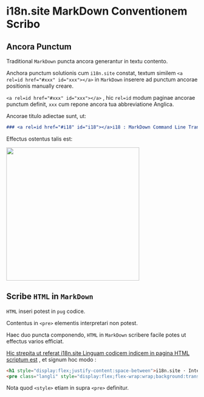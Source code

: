 # i18n.site MarkDown Conventionem Scribo

## Ancora Punctum

Traditional `MarkDown` puncta ancora generantur in textu contento.

Anchora punctum solutionis cum `i18n.site` constat, textum similem `<a rel=id href="#xxx" id="xxx"></a>` in `MarkDown` inserere ad punctum ancorae positionis manually creare.

`<a rel=id href="#xxx" id="xxx"></a>` , hic `rel=id` modum paginae ancorae punctum definit, `xxx` cum repone ancora tua abbreviatione Anglica.

Ancorae titulo adiectae sunt, ut:

```md
### <a rel=id href="#i18" id="i18"></a>i18 : MarkDown Command Line Translation Tool
```

Effectus ostentus talis est:

<img src="//p.3ti.site/1721381136.avif" width="350">

## Scribe `HTML` in `MarkDown`

`HTML` inseri potest in `pug` codice.

Contentus in `<pre>` elementis interpretari non potest.

Haec duo puncta componendo, `HTML` in `MarkDown` scribere facile potes ut effectus varios efficiat.

[Hic strepita ut referat i18n.site Linguam codicem indicem in pagina HTML scriptum est](//raw.githubusercontent.com/i18n-site/md/main/zh/README.md) , et signum hoc modo :

```html
<h1 style="display:flex;justify-content:space-between">i18n.site ⋅ International Solutions<img src="//p.3ti.site/logo.svg" style="user-select:none;margin-top:-1px;width:42px"></h1>
<pre class="langli" style="display:flex;flex-wrap:wrap;background:transparent;border:1px solid #eee;font-size:12px;box-shadow:0 0 3px inset #eee;padding:12px 5px 4px 12px;justify-content:space-between;"><style>pre.langli i{font-weight:300;font-family:s;margin-right:2px;margin-bottom:8px;font-style:normal;color:#666;border-bottom:1px dashed #ccc;}</style><i>English</i><i>简体中文</i><i>Deutsch</i> … …</pre>
```

Nota quod `<style>` etiam in supra `<pre>` definitur.